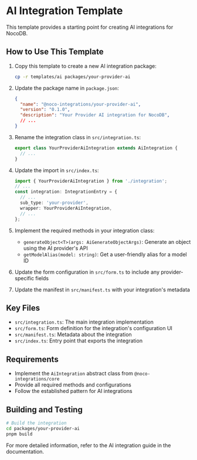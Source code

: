 # AI Integration Template

This template provides a starting point for creating AI integrations for NocoDB.

## How to Use This Template

1. Copy this template to create a new AI integration package:
   ```bash
   cp -r templates/ai packages/your-provider-ai
   ```

2. Update the package name in `package.json`:
   ```json
   {
     "name": "@noco-integrations/your-provider-ai",
     "version": "0.1.0",
     "description": "Your Provider AI integration for NocoDB",
     // ...
   }
   ```

3. Rename the integration class in `src/integration.ts`:
   ```typescript
   export class YourProviderAiIntegration extends AiIntegration {
     // ...
   }
   ```

4. Update the import in `src/index.ts`:
   ```typescript
   import { YourProviderAiIntegration } from './integration';
   // ...
   const integration: IntegrationEntry = {
     // ...
     sub_type: 'your-provider',
     wrapper: YourProviderAiIntegration,
     // ...
   };
   ```

5. Implement the required methods in your integration class:
   - `generateObject<T>(args: AiGenerateObjectArgs)`: Generate an object using the AI provider's API
   - `getModelAlias(model: string)`: Get a user-friendly alias for a model ID

6. Update the form configuration in `src/form.ts` to include any provider-specific fields

7. Update the manifest in `src/manifest.ts` with your integration's metadata

## Key Files

- `src/integration.ts`: The main integration implementation
- `src/form.ts`: Form definition for the integration's configuration UI
- `src/manifest.ts`: Metadata about the integration
- `src/index.ts`: Entry point that exports the integration

## Requirements

- Implement the `AiIntegration` abstract class from `@noco-integrations/core`
- Provide all required methods and configurations
- Follow the established pattern for AI integrations

## Building and Testing

```bash
# Build the integration
cd packages/your-provider-ai
pnpm build
```

For more detailed information, refer to the AI integration guide in the documentation. 